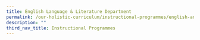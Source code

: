 ```yaml
---
title: English Language & Literature Department
permalink: /our-holistic-curriculum/instructional-programmes/english-and-lit-dept/
description: ""
third_nav_title: Instructional Programmes
---
```

